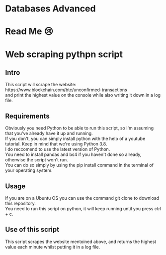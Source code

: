 # Databases Advanced
# Read Me 😢

<h1> Web scraping pythpn script </h1>

<h2> Intro </h2>
This script will scrape the website: https://www.blockchain.com/btc/unconfirmed-transactions <br>
and print the highest value on the console while also writing it down in a log file. <br>

<h2> Requirements </h2>
Obviously you need Python to be able to run this script, so I'm assuming that you've already have it up and running. <br>
If you don't, you can simply install python with the help of a youtube tutorial. Keep in mind that we're using Python 3.8. <br>
I do reccomend to use the latest version of Python. <br>
You need to install pandas and bs4 if you haven't done so already, otherwise the script won't run. <br>
You can do so simply by using the pip install command in the terminal of your operating system. <br>

<h2> Usage </h2>
If you are on a Ubuntu OS you can use the command git clone to download this repository. <br>
You need to run this script on python, it will keep running until you press ctrl + c. <br>

<h2> Use of this script </h2>
This script scrapes the website mentoined above, and returns the highest value each minute whilst putting it in a log file.
